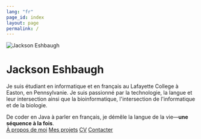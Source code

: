 ```yaml
---
lang: "fr"
page_id: index
layout: page
permalink: /
---
```


<div class="center">
<div class="image-text">
        <img src="../images/jackson.jpg" alt="Jackson Eshbaugh">
        <div class="text">
            <div class="inner">
                <h1>Jackson Eshbaugh</h1>
                <p>Je suis étudiant en informatique et en français au Lafayette College à Easton, en Pennsylvanie. Je suis passionné par la technologie, la langue et leur intersection ainsi que la bioinformatique, l'intersection de l'informatique et de la biologie.
                </p>
            </div>
        </div>
    </div>
    <div class="pop">De coder en Java à parler en français, je démêle la langue de la vie—<b>une séquence à la fois</b>.
    </div>
    <div class="navigation-buttons">
        <a href="a-propos" class="button">À propos de moi</a>
        <a href="projets" class="button secondary">Mes projets</a>
        <a href="cv" class="button tertiary">CV</a>
        <a href="contact" class="button">Contacter</a>
    </div></div>